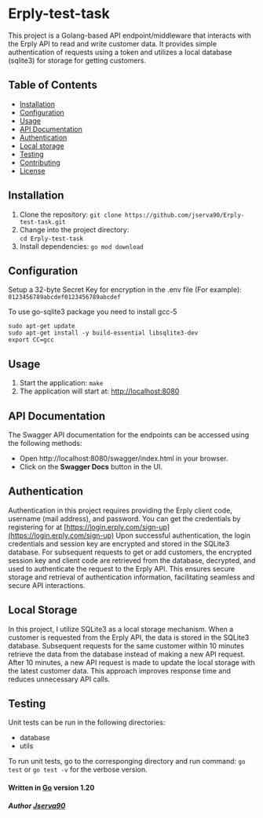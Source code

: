 # Erply-test-task

This project is a Golang-based API endpoint/middleware that interacts with the Erply API to read and write customer data. It provides simple authentication of requests using a token and utilizes a local database (sqlite3) for storage for getting customers.

## Table of Contents

- [Installation](#installation)
- [Configuration](#configuration)
- [Usage](#usage)
- [API Documentation](#api-documentation)
- [Authentication](#authentication)
- [Local storage](#local-storage)
- [Testing](#testing)
- [Contributing](#contributing)
- [License](#license)

## Installation

1. Clone the repository:
   ```git clone https://github.com/jserva90/Erply-test-task.git```
2. Change into the project directory:   
   ```cd Erply-test-task```
3. Install dependencies:
    ```go mod download```

## Configuration
Setup a 32-byte Secret Key for encryption in the .env file (For example):
    ```0123456789abcdef0123456789abcdef```
    
To use go-sqlite3 package you need to install gcc-5
   ```
sudo apt-get update
sudo apt-get install -y build-essential libsqlite3-dev
export CC=gcc
```

## Usage
1. Start the application:
    ```make```
2. The application will start at: [http://localhost:8080](http://localhost:8080)

## API Documentation
The Swagger API documentation for the endpoints can be accessed using the following methods:
- Open http://localhost:8080/swagger/index.html in your browser.
- Click on the **Swagger Docs** button in the UI.

## Authentication
Authentication in this project requires providing the Erply client code, username (mail address), and password. You can get the credentials by registering for at [https://login.erply.com/sign-up](https://login.erply.com/sign-up)
Upon successful authentication, the login credentials and session key are encrypted and stored in the SQLite3 database. For subsequent requests to get or add customers, the encrypted session key and client code are retrieved from the database, decrypted, and used to authenticate the request to the Erply API. This ensures secure storage and retrieval of authentication information, facilitating seamless and secure API interactions.

## Local Storage
In this project, I utilize SQLite3 as a local storage mechanism. When a customer is requested from the Erply API, the data is stored in the SQLite3 database. Subsequent requests for the same customer within 10 minutes retrieve the data from the database instead of making a new API request. After 10 minutes, a new API request is made to update the local storage with the latest customer data. This approach improves response time and reduces unnecessary API calls.

## Testing
Unit tests can be run in the following directories:
- database
- utils

To run unit tests, go to the corresponging directory and run command:
    ```go test``` or ```go test -v``` for the verbose version.

#### Written in [Go](https://go.dev/) version 1.20

##### Author [Jserva90](https://github.com/jserva90)
